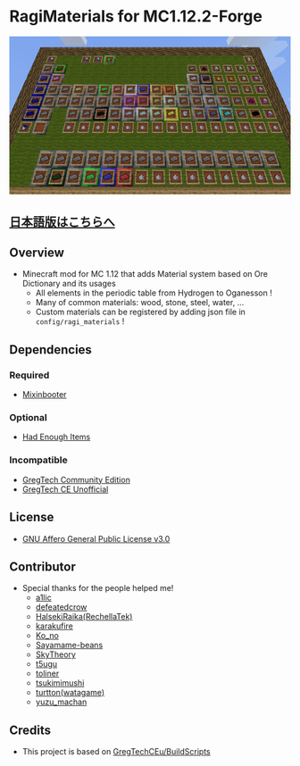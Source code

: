 # RagiMaterials for MC1.12.2-Forge

![Periodic Table](https://github.com/Hiiragi283/RagiMaterials/blob/1.12.2_forge/.github/images/periodic_table.png?raw=true)

## [日本語版はこちらへ](https://github.com/Hiiragi283/RagiMaterials/blob/master/README_jp.md)

## Overview

- Minecraft mod for MC 1.12 that adds Material system based on Ore Dictionary and its usages
  - All elements in the periodic table from Hydrogen to Oganesson !
  - Many of common materials: wood, stone, steel, water, ...
  - Custom materials can be registered by adding json file in `config/ragi_materials` !

## Dependencies

### Required

- [Mixinbooter](https://www.curseforge.com/minecraft/mc-mods/mixin-booter)

### Optional

- [Had Enough Items](https://www.curseforge.com/minecraft/mc-mods/had-enough-items)

### Incompatible

- [GregTech Community Edition](https://curseforge.com/minecraft/mc-mods/gregtechce)
- [GregTech CE Unofficial](https://curseforge.com/minecraft/mc-mods/gregtech-ce-unofficial)

## License

- [GNU Affero General Public License v3.0](https://github.com/Hiiragi283/RagiMaterials/blob/master/LICENSE)

## Contributor

- Special thanks for the people helped me!
    - [a1lic](https://github.com/a1lic)
    - [defeatedcrow](https://github.com/defeatedcrow)
    - [HalsekiRaika(RechellaTek)](https://github.com/HalsekiRaika)
    - [karakufire](https://github.com/karakufire)
    - [Ko_no](https://github.com/MrKono)
    - [Sayamame-beans](https://github.com/Sayamame-beans)
    - [SkyTheory](https://github.com/SkyTheory)
    - [t5ugu](https://github.com/t5ugu)
    - [toliner](https://github.com/toliner)
    - [tsukimimushi](https://twitter.com/Tsukimimushi)
    - [turtton(watagame)](https://github.com/turtton)
    - [yuzu_machan](https://github.com/yuzu-machan)

## Credits

- This project is based on [GregTechCEu/BuildScripts](https://github.com/GregTechCEu/Buildscripts)